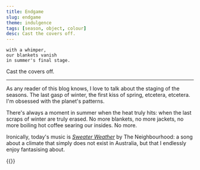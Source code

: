 ```yaml
---
title: Endgame
slug: endgame
theme: indulgence
tags: [season, object, colour]
desc: Cast the covers off.
---
```


```
with a whimper,
our blankets vanish
in summer's final stage.
```

Cast the covers off.

<!--more-->

---

As any reader of this blog knows, I love to talk about the staging of the seasons.
The last gasp of winter, the first kiss of spring, etcetera, etcetera.
I'm obsessed with the planet's patterns.

There's always a moment in summer when the heat truly hits: when the last scraps of winter are truly erased.
No more blankets, no more jackets, no more boiling hot coffee searing our insides.
No more.

Ironically, today's music is [*Sweater Weather*][1] by The Neighbourhood: a song about a climate that simply does not exist in Australia, but that I endlessly enjoy fantasising about.

{{<youtube GCdwKhTtNNw>}}

[1]: https://youtu.be/GCdwKhTtNNw
